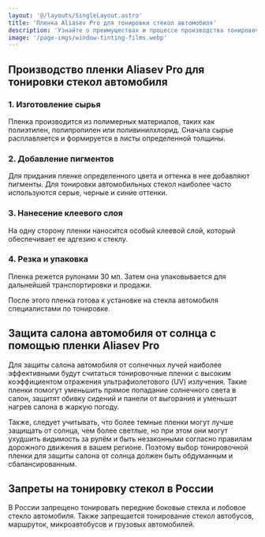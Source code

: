 ```yaml
---
layout: '@/layouts/SingleLayout.astro'
title: 'Пленка Aliasev Pro для тонировки стекол автомобиля'
description: 'Узнайте о преимуществах и процессе производства тонировочных пленок Aliasev Pro. Узнайте, как эти пленки защищают интерьер вашего автомобиля от вредных УФ-лучей, соблюдая российские нормы. Откройте для себя идеальный баланс между стилем и функциональностью для окон вашего автомобиля'
image: '/page-imgs/window-tinting-films.webp'
---
```


## Производство пленки Aliasev Pro для тонировки стекол автомобиля

### 1. Изготовление сырья
 
Пленка производится из полимерных материалов, таких как полиэтилен, полипропилен или поливинилхлорид. Сначала сырье расплавляется и формируется в листы определенной толщины.

### 2. Добавление пигментов

Для придания пленке определенного цвета и оттенка в нее добавляют пигменты. Для тонировки автомобильных стекол наиболее часто используются серые, черные и синие оттенки.

### 3. Нанесение клеевого слоя

На одну сторону пленки наносится особый клеевой слой, который обеспечивает ее адгезию к стеклу.

### 4. Резка и упаковка

Пленка режется рулонами 30 мп. Затем она упаковывается для дальнейшей транспортировки и продажи.

После этого пленка готова к установке на стекла автомобиля специалистами по тонировке.

## Защита салона автомобиля от солнца с помощью пленки Aliasev Pro

Для защиты салона автомобиля от солнечных лучей наиболее эффективными будут считаться тонировочные пленки с высоким коэффициентом отражения ультрафиолетового (UV) излучения. Такие пленки помогут уменьшить прямое попадание солнечного света в салон, защитят обивку сидений и панели от выгорания и уменьшат нагрев салона в жаркую погоду.

Также, следует учитывать, что более темные пленки могут лучше защищать от солнца, чем более светлые, но при этом они могут ухудшить видимость за рулём и быть незаконными согласно правилам дорожного движения в вашем регионе. Поэтому выбор тонировочной пленки для защиты салона от солнца должен быть обдуманным и сбалансированным.

## Запреты на тонировку стекол в России

В России запрещено тонировать передние боковые стекла и лобовое стекло автомобиля. Также запрещается тонирование стекол автобусов, маршруток, микроавтобусов и грузовых автомобилей.
